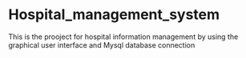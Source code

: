 # Hospital_management_system
This is the prooject for hospital information management by using the graphical user interface and Mysql database connection
